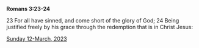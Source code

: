 **Romans 3:23-24**

23 For all have sinned, and come short of the glory of God; 24 Being justified freely by his grace through the redemption that is in Christ Jesus:

[Sunday 12-March, 2023](https://t.me/s/daily_scripture)

